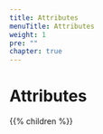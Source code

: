 ```yaml
---
title: Attributes
menuTitle: Attributes
weight: 1
pre: ""
chapter: true
---
```


# Attributes

{{% children %}}
